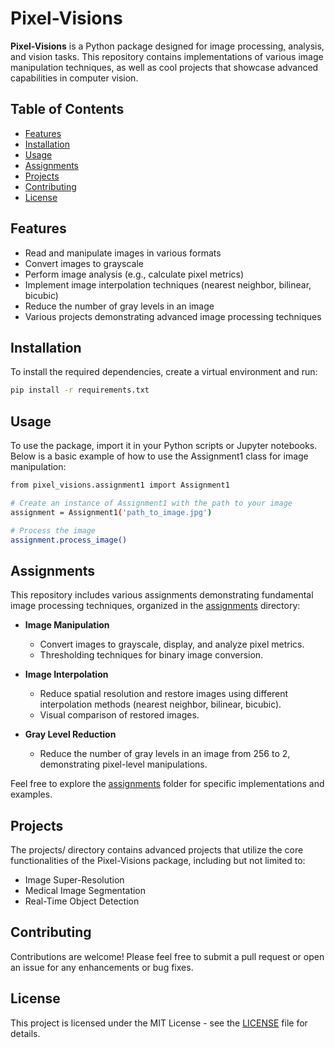 # Pixel-Visions

**Pixel-Visions** is a Python package designed for image processing, analysis, and vision tasks. This repository contains implementations of various image manipulation techniques, as well as cool projects that showcase advanced capabilities in computer vision.

## Table of Contents
- [Features](#features)
- [Installation](#installation)
- [Usage](#usage)
- [Assignments](#assignments)
- [Projects](#projects)
- [Contributing](#contributing)
- [License](#license)

## Features
- Read and manipulate images in various formats
- Convert images to grayscale
- Perform image analysis (e.g., calculate pixel metrics)
- Implement image interpolation techniques (nearest neighbor, bilinear, bicubic)
- Reduce the number of gray levels in an image
- Various projects demonstrating advanced image processing techniques

## Installation

To install the required dependencies, create a virtual environment and run:
```bash
pip install -r requirements.txt
```

## Usage

To use the package, import it in your Python scripts or Jupyter notebooks. Below is a basic example of how to use the Assignment1 class for image manipulation:

```bash
from pixel_visions.assignment1 import Assignment1

# Create an instance of Assignment1 with the path to your image
assignment = Assignment1('path_to_image.jpg')

# Process the image
assignment.process_image()
```
## Assignments

This repository includes various assignments demonstrating fundamental image processing techniques, organized in the [assignments](assignments) directory:

- **Image Manipulation**
  - Convert images to grayscale, display, and analyze pixel metrics.
  - Thresholding techniques for binary image conversion.

- **Image Interpolation**
  - Reduce spatial resolution and restore images using different interpolation methods (nearest neighbor, bilinear, bicubic).
  - Visual comparison of restored images.

- **Gray Level Reduction**
  - Reduce the number of gray levels in an image from 256 to 2, demonstrating pixel-level manipulations.

Feel free to explore the [assignments](assignments) folder for specific implementations and examples.

## Projects

The projects/ directory contains advanced projects that utilize the core functionalities of the Pixel-Visions package, including but not limited to:

- Image Super-Resolution
- Medical Image Segmentation
- Real-Time Object Detection

## Contributing
Contributions are welcome! Please feel free to submit a pull request or open an issue for any enhancements or bug fixes.

## License
This project is licensed under the MIT License - see the [LICENSE](LICENSE) file for details.

